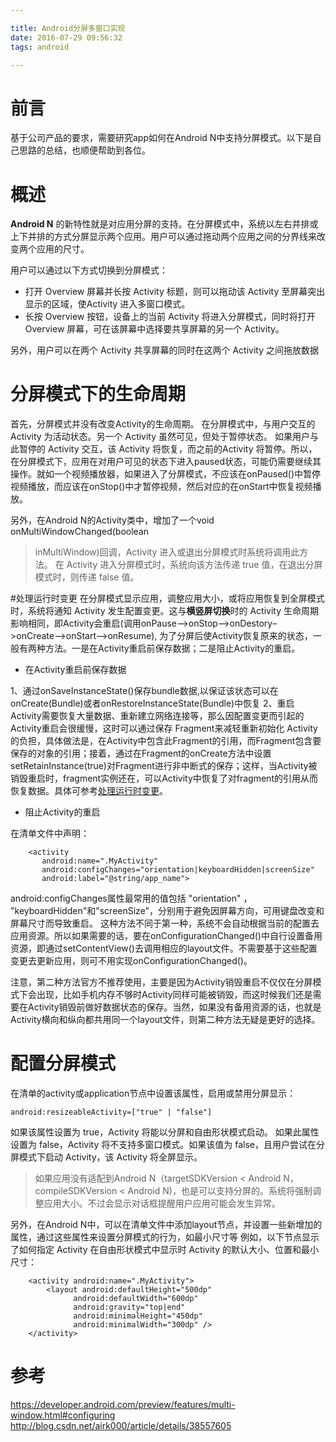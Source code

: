 ```yaml
---

title: Android分屏多窗口实现
date: 2016-07-29 09:56:32    
tags: android 

---
```


# 前言
基于公司产品的要求，需要研究app如何在Android N中支持分屏模式。以下是自己思路的总结，也顺便帮助到各位。
# 概述
**Android N** 的新特性就是对应用分屏的支持。在分屏模式中，系统以左右并排或上下并排的方式分屏显示两个应用。用户可以通过拖动两个应用之间的分界线来改变两个应用的尺寸。

用户可以通过以下方式切换到分屏模式：

 - 打开 Overview 屏幕并长按 Activity 标题，则可以拖动该 Activity 至屏幕突出显示的区域，使Activity 进入多窗口模式。
 - 长按 Overview 按钮，设备上的当前 Activity 将进入分屏模式，同时将打开 Overview 屏幕，可在该屏幕中选择要共享屏幕的另一个 Activity。

另外，用户可以在两个 Activity 共享屏幕的同时在这两个 Activity 之间拖放数据 

# 分屏模式下的生命周期 
首先，分屏模式并没有改变Activity的生命周期。
在分屏模式中，与用户交互的 Activity 为活动状态。另一个 Activity 虽然可见，但处于暂停状态。 如果用户与此暂停的 Activity 交互，该 Activity 将恢复，而之前的Activity 将暂停。所以，在分屏模式下，应用在对用户可见的状态下进入paused状态，可能仍需要继续其操作。就如一个视频播放器，如果进入了分屏模式，不应该在onPaused()中暂停视频播放，而应该在onStop()中才暂停视频，然后对应的在onStart中恢复视频播放。

另外，在Android N的Activity类中，增加了一个void onMultiWindowChanged(boolean
> inMultiWindow)回调，Activity 进入或退出分屏模式时系统将调用此方法。 在 Activity
> 进入分屏模式时，系统向该方法传递 true 值，在退出分屏模式时，则传递 false 值。

#处理运行时变更
在分屏模式显示应用，调整应用大小，或将应用恢复到全屏模式时，系统将通知 Activity 发生配置变更。这与**横竖屏切换**时的 Activity 生命周期影响相同，即Activity会重启(调用onPause–>onStop–>onDestory–>onCreate–>onStart–>onResume),
为了分屏后使Activity恢复原来的状态，一般有两种方法。一是在Activity重启前保存数据；二是阻止Activity的重启。

 - 在Activity重启前保存数据 

1、通过onSaveInstanceState()保存bundle数据,以保证该状态可以在onCreate(Bundle)或者onRestoreInstanceState(Bundle)中恢复
2、重启 Activity需要恢复大量数据、重新建立网络连接等，那么因配置变更而引起的Activity重启会很缓慢，这时可以通过保存 Fragment来减轻重新初始化 Activity的负担，具体做法是，在Activity中包含此Fragment的引用，而Fragment包含要保存的对象的引用；接着，通过在Fragment的onCreate方法中设置setRetainInstance(true)对Fragment进行非中断式的保存；这样，当Activity被销毁重启时，fragment实例还在，可以Activity中恢复了对fragment的引用从而恢复数据。具体可参考[处理运行时变更](https://developer.android.com/guide/topics/resources/runtime-changes.html?hl=zh-cn#RetainingAnObject)。

 - 阻止Activity的重启

在清单文件中声明：

```
    <activity 
       android:name=".MyActivity"
       android:configChanges="orientation|keyboardHidden|screenSize"
       android:label="@string/app_name">
```

android:configChanges属性最常用的值包括 "orientation" ， "keyboardHidden"和"screenSize"，分别用于避免因屏幕方向，可用键盘改变和屏幕尺寸而导致重启。
这种方法不同于第一种，系统不会自动根据当前的配置去应用资源。所以如果需要的话，要在onConfigurationChanged()中自行设置备用资源，即通过setContentView()去调用相应的layout文件。不需要基于这些配置变更去更新应用，则可不用实现onConfigurationChanged()。

注意，第二种方法官方不推荐使用，主要是因为Activity销毁重启不仅仅在分屏模式下会出现，比如手机内存不够时Activity同样可能被销毁，而这时候我们还是需要在Activity销毁前做好数据状态的保存。当然，如果没有备用资源的话，也就是Activity横向和纵向都共用同一个layout文件，则第二种方法无疑是更好的选择。


# 配置分屏模式

在清单的activity或application节点中设置该属性，启用或禁用分屏显示：

    android:resizeableActivity=["true" | "false"]

如果该属性设置为 true，Activity 将能以分屏和自由形状模式启动。 如果此属性设置为 false，Activity 将不支持多窗口模式。如果该值为 false，且用户尝试在分屏模式下启动 Activity，该 Activity 将全屏显示。 

> 如果应用没有适配到Android N（targetSDKVersion < Android
> N，compileSDKVersion < Android N)，也是可以支持分屏的。系统将强制调整应用大小。不过会显示对话框提醒用户应用可能会发生异常。 

另外，在Android N中，可以在清单文件中添加layout节点，并设置一些新增加的属性，通过这些属性来设置分屏模式的行为，如最小尺寸等
例如，以下节点显示了如何指定 Activity 在自由形状模式中显示时 Activity 的默认大小、位置和最小尺寸：

```
    <activity android:name=".MyActivity">
        <layout android:defaultHeight="500dp"
              android:defaultWidth="600dp"
              android:gravity="top|end"
              android:minimalHeight="450dp"
              android:minimalWidth="300dp" />
    </activity>
```

# 参考

https://developer.android.com/preview/features/multi-window.html#configuring
http://blog.csdn.net/airk000/article/details/38557605












